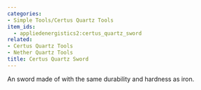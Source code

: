 ```yaml
---
categories:
- Simple Tools/Certus Quartz Tools
item_ids:
  - appliedenergistics2:certus_quartz_sword
related:
- Certus Quartz Tools
- Nether Quartz Tools
title: Certus Quartz Sword
---
```


An sword made of <ItemLink
id="appliedenergistics2:certus_quartz_crystal"/> with the same
durability and hardness as iron.

<RecipeFor id="appliedenergistics2:certus_quartz_sword"/>
